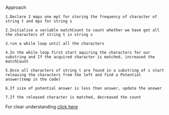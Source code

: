 Approach

    1.Declare 2 maps one mpt for storing the frequency of character of string t and mps for string s

    2.Initialise a variable matchCount to count whether we have got all the characters of string t in string s

    3.run a while loop until all the characters 

    4.In the while loop first start aquiring the characters for our substring and If the acquired character is matched, increased the matchCount

    5.Once all characters of string t are found in a substring of s start releasing the characters from the left and find a Potential answer(temp in the code)

    6.If size of potential answer is less than answer, update the answer

    7.If the released character is matched, decreased the count


For clear understanding [click here](https://www.youtube.com/watch?v=e1HlptlipB0)
